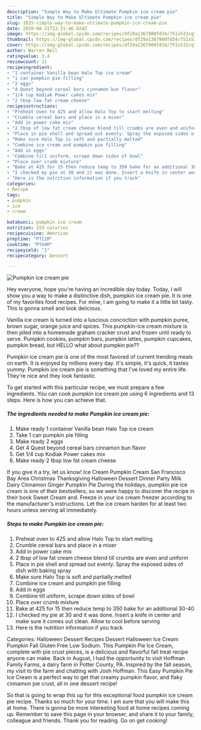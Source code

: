 ```yaml
---
description: "Simple Way to Make Ultimate Pumpkin ice cream pie"
title: "Simple Way to Make Ultimate Pumpkin ice cream pie"
slug: 1035-simple-way-to-make-ultimate-pumpkin-ice-cream-pie
date: 2020-08-31T23:31:46.824Z
image: https://img-global.cpcdn.com/recipes/df29a1367900fd34/751x532cq70/pumpkin-ice-cream-pie-recipe-main-photo.jpg
thumbnail: https://img-global.cpcdn.com/recipes/df29a1367900fd34/751x532cq70/pumpkin-ice-cream-pie-recipe-main-photo.jpg
cover: https://img-global.cpcdn.com/recipes/df29a1367900fd34/751x532cq70/pumpkin-ice-cream-pie-recipe-main-photo.jpg
author: Warren Bell
ratingvalue: 3.4
reviewcount: 11
recipeingredient:
- "1 container Vanilla bean Halo Top ice cream"
- "1 can pumpkin pie filling"
- "2 eggs"
- "4 Quest beyond cereal bars cinnamon bun flavor"
- "1/4 cup Kodiak Power cakes mix"
- "2 tbsp low fat cream cheese"
recipeinstructions:
- "Preheat oven to 425 and allow Halo Top to start melting"
- "Crumble cereal bars and place in a mixer"
- "Add in power cake mix"
- "2 tbsp of low fat cream cheese blend till crumbs are even and uniform"
- "Place in pie shell and spread out evenly. Spray the exposed sides of dish with baking spray"
- "Make sure Halo Top is soft and partially melted"
- "Combine ice cream and pumpkin pie filling"
- "Add in eggs"
- "Combine till uniform, scrape down sides of bowl"
- "Place over crumb mixture"
- "Bake at 425 for 15 then reduce temp to 350 bake for an additional 30-40"
- "I checked my pie at 30 and it was done. Insert a knife in center and make sure it comes out clean. Allow to cool before serving"
- "Here is the nutrition information if you track"
categories:
- Recipe
tags:
- pumpkin
- ice
- cream

katakunci: pumpkin ice cream 
nutrition: 153 calories
recipecuisine: American
preptime: "PT11M"
cooktime: "PT44M"
recipeyield: "1"
recipecategory: Dessert

---
```



![Pumpkin ice cream pie](https://img-global.cpcdn.com/recipes/df29a1367900fd34/751x532cq70/pumpkin-ice-cream-pie-recipe-main-photo.jpg)

Hey everyone, hope you're having an incredible day today. Today, I will show you a way to make a distinctive dish, pumpkin ice cream pie. It is one of my favorites food recipes. For mine, I am going to make it a little bit tasty. This is gonna smell and look delicious.

Vanilla ice cream is turned into a luscious concoction with pumpkin puree, brown sugar, orange juice and spices. This pumpkin-ice cream mixture is then piled into a homemade graham cracker crust and frozen until ready to serve. Pumpkin cookies, pumpkin bars, pumpkin lattes, pumpkin cupcakes, pumpkin bread, but HELLO what about pumpkin pie??

Pumpkin ice cream pie is one of the most favored of current trending meals on earth. It is enjoyed by millions every day. It's simple, it's quick, it tastes yummy. Pumpkin ice cream pie is something that I've loved my entire life. They're nice and they look fantastic.


To get started with this particular recipe, we must prepare a few ingredients. You can cook pumpkin ice cream pie using 6 ingredients and 13 steps. Here is how you can achieve that.

<!--inarticleads1-->

##### The ingredients needed to make Pumpkin ice cream pie:

1. Make ready 1 container Vanilla bean Halo Top ice cream
1. Take 1 can pumpkin pie filling
1. Make ready 2 eggs
1. Get 4 Quest beyond cereal bars cinnamon bun flavor
1. Get 1/4 cup Kodiak Power cakes mix
1. Make ready 2 tbsp low fat cream cheese


If you give it a try, let us know! Ice Cream Pumpkin Cream San Francisco Bay Area Christmas Thanksgiving Halloween Dessert Dinner Party Milk Dairy Cinnamon Ginger Pumpkin Pie During the holidays, pumpkin pie ice cream is one of their bestsellers, so we were happy to discover the recipe in their book Sweet Cream and. Freeze in your ice cream freezer according to the manufacturer&#39;s instructions. Let the ice cream harden for at least two hours unless serving all immediately. 

<!--inarticleads2-->

##### Steps to make Pumpkin ice cream pie:

1. Preheat oven to 425 and allow Halo Top to start melting
1. Crumble cereal bars and place in a mixer
1. Add in power cake mix
1. 2 tbsp of low fat cream cheese blend till crumbs are even and uniform
1. Place in pie shell and spread out evenly. Spray the exposed sides of dish with baking spray
1. Make sure Halo Top is soft and partially melted
1. Combine ice cream and pumpkin pie filling
1. Add in eggs
1. Combine till uniform, scrape down sides of bowl
1. Place over crumb mixture
1. Bake at 425 for 15 then reduce temp to 350 bake for an additional 30-40
1. I checked my pie at 30 and it was done. Insert a knife in center and make sure it comes out clean. Allow to cool before serving
1. Here is the nutrition information if you track


Categories: Halloween Dessert Recipes Dessert Halloween Ice Cream Pumpkin Fall Gluten Free Low Sodium. This Pumpkin Pie Ice Cream, complete with pie crust pieces, is a delicious and flavorful fall treat recipe anyone can make. Back in August, I had the opportunity to visit Hoffman Family Farms, a dairy farm in Potter County, PA. Inspired by the fall season, my visit to the farm and chatting with Josh Hoffman. This Easy Pumpkin Pie Ice Cream is a perfect way to get that creamy pumpkin flavor, and flaky cinnamon pie crust, all in one dessert recipe! 

So that is going to wrap this up for this exceptional food pumpkin ice cream pie recipe. Thanks so much for your time. I am sure that you will make this at home. There is gonna be more interesting food at home recipes coming up. Remember to save this page in your browser, and share it to your family, colleague and friends. Thank you for reading. Go on get cooking!
